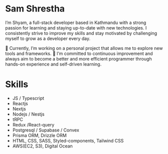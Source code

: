 # Sam Shrestha

I’m Shyam, a full-stack developer based in Kathmandu with a strong passion for learning and staying up-to-date with new technologies. I consistently strive to improve my skills and stay motivated by challenging myself to grow as a developer every day.

👷 Currently, I’m working on a personal project that allows me to explore new tools and frameworks.
💪 I’m committed to continuous improvement and always aim to become a better and more efficient programmer through hands-on experience and self-driven learning.

# Skills
- JS / Typescript
- Reactjs
- Nextjs
- Nodejs / Nestjs
- tRPC
- Redux /React-query
- Postgresql / Supabase / Convex
- Prisma ORM, Drizzle ORM
- HTML, CSS, SASS, Styled-components, Tailwind CSS
- AWS(EC2, S3), Digital Ocean
